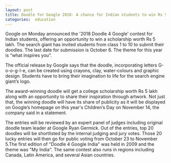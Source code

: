 ```yaml
---
layout: post
title: Doodle for Google 2018- A chance for Indian students to win Rs 5 lakh scholarship
categories:  education
---
```


Google on Monday announced the '2018 Doodle 4 Google' contest for Indian students, offering an opportunity to win a scholarship worth Rs 5 lakh. The search giant has invited students from class 1 to 10 to submit their doodles. The last date for submission is October 6. The theme for this year is “what inspires you”.

The official release by Google says that the doodle, incorporating letters G-o-o-g-l-e, can be created using crayons, clay, water-colours and graphic design. Students have to bring their imagination to life for the search engine giant’s logo.

The award-winning doodle will get a college scholarship worth Rs 5 lakh along with an opportunity to share their inspiration through artwork. Not just that, the winning doodle will have its share of publicity as it will be displayed on Google’s homepage on this year's Children’s Day on November 14, the company said in a statement.

The entries will be reviewed by an expert panel of judges including original doodle team leader at Google Ryan Germick. Out of the entries, top 20 doodles will be shortlisted by the internal judging and jury votes. Those 20 lucky entries will then go for public voting from October 23 to November 5.The first edition of "Doodle 4 Google India" was held in 2009 and the theme was "My India". The same contest also runs in regions including Canada, Latin America, and several Asian countries.